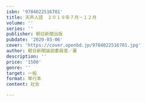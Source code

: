 ```yaml
---
isbn: '9784022516701'
title: 天声人語　２０１９年７月－１２月
volume: ''
series: ''
publisher: 朝日新聞出版
pubdate: '2020-03-06'
cover: 'https://cover.openbd.jp/9784022516701.jpg'
author: 朝日新聞論説委員室／著
description: ''
price: '1500'
genre: ''
target: 一般
format: 単行本
content: 社会

---
```

